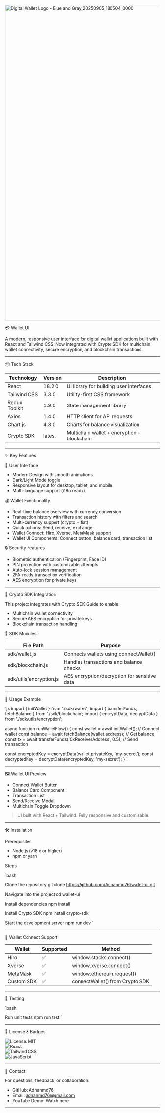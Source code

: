 
<img width="1024" height="1024" alt="Digital Wallet Logo - Blue and Gray_20250905_180504_0000" src="https://github.com/user-attachments/assets/a7c61e2f-79f9-420c-b63a-43d1ba016e0e" />

💳 Wallet UI

A modern, responsive user interface for digital wallet applications built with React and Tailwind CSS. Now integrated with Crypto SDK for multichain wallet connectivity, secure encryption, and blockchain transactions.

---

📦 Tech Stack

| Technology       | Version | Description                                 |
|------------------|---------|---------------------------------------------|
| React            | 18.2.0  | UI library for building user interfaces     |
| Tailwind CSS     | 3.3.0   | Utility-first CSS framework                 |
| Redux Toolkit    | 1.9.0   | State management library                    |
| Axios            | 1.4.0   | HTTP client for API requests                |
| Chart.js         | 4.3.0   | Charts for balance visualization            |
| Crypto SDK       | latest  | Multichain wallet + encryption + blockchain |

---

✨ Key Features

🎨 User Interface
- Modern Design with smooth animations  
- Dark/Light Mode toggle  
- Responsive layout for desktop, tablet, and mobile  
- Multi-language support (i18n ready)

💰 Wallet Functionality
- Real-time balance overview with currency conversion  
- Transaction history with filters and search  
- Multi-currency support (crypto + fiat)  
- Quick actions: Send, receive, exchange  
- Wallet Connect: Hiro, Xverse, MetaMask support  
- Wallet UI Components: Connect button, balance card, transaction list

🔒 Security Features
- Biometric authentication (Fingerprint, Face ID)  
- PIN protection with customizable attempts  
- Auto-lock session management  
- 2FA-ready transaction verification  
- AES encryption for private keys

---

🔗 Crypto SDK Integration

This project integrates with Crypto SDK Guide to enable:

- Multichain wallet connectivity  
- Secure AES encryption for private keys  
- Blockchain transaction handling

📁 SDK Modules

| File Path                  | Purpose                                      |
|----------------------------|----------------------------------------------|
| sdk/wallet.js            | Connects wallets using connectWallet()     |
| sdk/blockchain.js        | Handles transactions and balance checks      |
| sdk/utils/encryption.js  | AES encryption/decryption for sensitive data |

---

🚀 Usage Example

`js
import { initWallet } from './sdk/wallet';
import { transferFunds, fetchBalance } from './sdk/blockchain';
import { encryptData, decryptData } from './sdk/utils/encryption';

async function runWalletFlow() {
  const wallet = await initWallet(); // Connect wallet
  const balance = await fetchBalance(wallet.address); // Get balance
  const tx = await transferFunds('0xReceiverAddress', 0.5); // Send transaction

  const encryptedKey = encryptData(wallet.privateKey, 'my-secret');
  const decryptedKey = decryptData(encryptedKey, 'my-secret');
}
`

---

🖼️ Wallet UI Preview

- Connect Wallet Button  
- Balance Card Component  
- Transaction List  
- Send/Receive Modal  
- Multichain Toggle Dropdown

> UI built with React + Tailwind. Fully responsive and customizable.

---

🛠 Installation

Prerequisites
- Node.js (v18.x or higher)
- npm or yarn

Steps

`bash

Clone the repository
git clone https://github.com/Adnanmd76/wallet-ui.git

Navigate into the project
cd wallet-ui

Install dependencies
npm install

Install Crypto SDK
npm install crypto-sdk

Start the development server
npm run dev
`

---

🔗 Wallet Connect Support

| Wallet     | Supported | Method |
|------------|-----------|--------|
| Hiro       | ✅        | window.stacks.connect() |
| Xverse     | ✅        | window.xverse.connect() |
| MetaMask   | ✅        | window.ethereum.request() |
| Custom SDK | ✅        | connectWallet() from Crypto SDK |

---

🧪 Testing

`bash

Run unit tests
npm run test
`

---

📜 License & Badges

![License: MIT](https://opensource.org/licenses/MIT)  
![React](https://reactjs.org/)  
![Tailwind CSS](https://tailwindcss.com/)  
![JavaScript](https://developer.mozilla.org/en-US/docs/Web/JavaScript)

---

🤝 Contact

For questions, feedback, or collaboration:

- GitHub: Adnanmd76
- Email: adnanmd76@gmail.com
- YouTube Demo: Watch here

---
